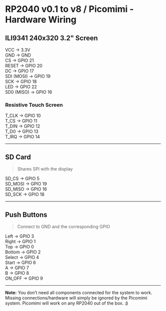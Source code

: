 # RP2040 v0.1 to v8 / Picomimi - Hardware Wiring

## ILI9341 240x320 3.2" Screen

VCC  ->  3.3V  
GND  ->  GND  
CS   ->  GPIO 21  
RESET -> GPIO 20  
DC   ->  GPIO 17  
SDI (MOSI) -> GPIO 19  
SCK  ->  GPIO 18  
LED  ->  GPIO 22  
SD0 (MISO) -> GPIO 16  

### Resistive Touch Screen

T_CLK -> GPIO 10  
T_CS  -> GPIO 11  
T_DIN -> GPIO 12  
T_D0  -> GPIO 13  
T_IRQ -> GPIO 14  

---

## SD Card

> Shares SPI with the display

SD_CS  -> GPIO 5  
SD_MOSI -> GPIO 19  
SD_MISO -> GPIO 16  
SD_SCK  -> GPIO 18  

---

## Push Buttons

> Connect to GND and the corresponding GPIO

Left   -> GPIO 3  
Right  -> GPIO 1  
Top    -> GPIO 0  
Bottom -> GPIO 2  
Select -> GPIO 4  
Start  -> GPIO 6  
A      -> GPIO 7  
B      -> GPIO 8  
ON_OFF -> GPIO 9  

---

**Note:** You don’t need all components connected for the system to work. Missing connections/hardware will simply be ignored by the Picomimi system. Picomimi will work on any RP2040 out of the box.
**:)**
